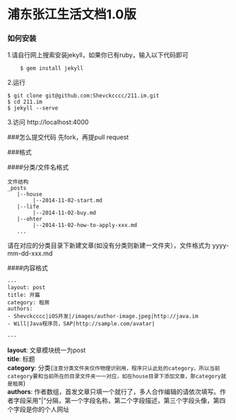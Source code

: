 # 浦东张江生活文档1.0版

### 如何安装

1.请自行网上搜索安装jekyll，如果你已有ruby，输入以下代码即可
```
    $ gem install jekyll
```



2.运行
```
$ git clone git@github.com:Shevckcccc/211.im.git
$ cd 211.im
$ jekyll --serve
```



3.访问 http://localhost:4000

###怎么提交代码
先fork，再提pull request

###格式

####分类/文件名格式
```
文件结构
_posts
   |--house
   		|--2014-11-02-start.md
   |--life
   		|--2014-11-02-buy.md
   |--ohter
   		|--2014-11-02-how-to-apply-xxx.md
   ...

```
请在对应的分类目录下新建文章(如没有分类则新建一文件夹），文件格式为 yyyy-mm-dd-xxx.md

####内容格式
```
---
layout: post
title: 开篇
category: 租房
authors:
- Shevckcccc|iOS开发|/images/author-image.jpeg|http://java.im
- Will|Java程序员，SAP|http://sample.com/avatar|

---
```
**layout**: 文章模块统一为post                
**title**: 标题                   
**category**: 分类(`注意分类文件夹仅作物理识别用，程序只认此处的category，所以当前category要和当前所在的目录文件夹一一对应，如在house目录下添加文章，那category就是租房`)                
**authors**: 作者数组，首发文章只填一个就行了，多人合作编辑的请依次填写。作者字段采用"|"分隔，第一个字段名称，第二个字段描述，第三个字段头像，第四个字段是你的个人网址                






